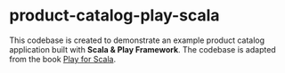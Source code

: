 # product-catalog-play-scala

This codebase is created to demonstrate an example product catalog application built with **Scala & Play Framework**. The codebase is adapted from the book [Play for Scala](https://www.manning.com/books/play-for-scala).
